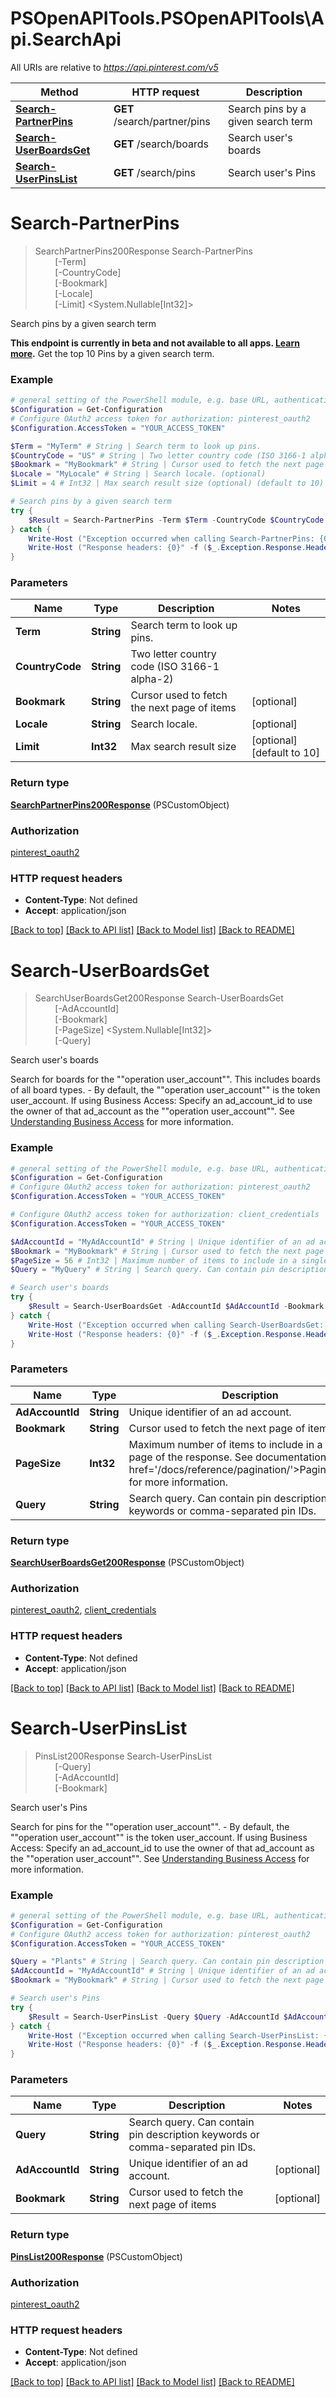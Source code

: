 # PSOpenAPITools.PSOpenAPITools\Api.SearchApi

All URIs are relative to *https://api.pinterest.com/v5*

Method | HTTP request | Description
------------- | ------------- | -------------
[**Search-PartnerPins**](SearchApi.md#Search-PartnerPins) | **GET** /search/partner/pins | Search pins by a given search term
[**Search-UserBoardsGet**](SearchApi.md#Search-UserBoardsGet) | **GET** /search/boards | Search user&#39;s boards
[**Search-UserPinsList**](SearchApi.md#Search-UserPinsList) | **GET** /search/pins | Search user&#39;s Pins


<a id="Search-PartnerPins"></a>
# **Search-PartnerPins**
> SearchPartnerPins200Response Search-PartnerPins<br>
> &nbsp;&nbsp;&nbsp;&nbsp;&nbsp;&nbsp;&nbsp;&nbsp;[-Term] <String><br>
> &nbsp;&nbsp;&nbsp;&nbsp;&nbsp;&nbsp;&nbsp;&nbsp;[-CountryCode] <String><br>
> &nbsp;&nbsp;&nbsp;&nbsp;&nbsp;&nbsp;&nbsp;&nbsp;[-Bookmark] <String><br>
> &nbsp;&nbsp;&nbsp;&nbsp;&nbsp;&nbsp;&nbsp;&nbsp;[-Locale] <String><br>
> &nbsp;&nbsp;&nbsp;&nbsp;&nbsp;&nbsp;&nbsp;&nbsp;[-Limit] <System.Nullable[Int32]><br>

Search pins by a given search term

<strong>This endpoint is currently in beta and not available to all apps. <a href='/docs/getting-started/beta-and-advanced-access/'>Learn more</a>.</strong>  Get the top 10 Pins by a given search term.

### Example
```powershell
# general setting of the PowerShell module, e.g. base URL, authentication, etc
$Configuration = Get-Configuration
# Configure OAuth2 access token for authorization: pinterest_oauth2
$Configuration.AccessToken = "YOUR_ACCESS_TOKEN"

$Term = "MyTerm" # String | Search term to look up pins.
$CountryCode = "US" # String | Two letter country code (ISO 3166-1 alpha-2)
$Bookmark = "MyBookmark" # String | Cursor used to fetch the next page of items (optional)
$Locale = "MyLocale" # String | Search locale. (optional)
$Limit = 4 # Int32 | Max search result size (optional) (default to 10)

# Search pins by a given search term
try {
    $Result = Search-PartnerPins -Term $Term -CountryCode $CountryCode -Bookmark $Bookmark -Locale $Locale -Limit $Limit
} catch {
    Write-Host ("Exception occurred when calling Search-PartnerPins: {0}" -f ($_.ErrorDetails | ConvertFrom-Json))
    Write-Host ("Response headers: {0}" -f ($_.Exception.Response.Headers | ConvertTo-Json))
}
```

### Parameters

Name | Type | Description  | Notes
------------- | ------------- | ------------- | -------------
 **Term** | **String**| Search term to look up pins. | 
 **CountryCode** | **String**| Two letter country code (ISO 3166-1 alpha-2) | 
 **Bookmark** | **String**| Cursor used to fetch the next page of items | [optional] 
 **Locale** | **String**| Search locale. | [optional] 
 **Limit** | **Int32**| Max search result size | [optional] [default to 10]

### Return type

[**SearchPartnerPins200Response**](SearchPartnerPins200Response.md) (PSCustomObject)

### Authorization

[pinterest_oauth2](../README.md#pinterest_oauth2)

### HTTP request headers

 - **Content-Type**: Not defined
 - **Accept**: application/json

[[Back to top]](#) [[Back to API list]](../README.md#documentation-for-api-endpoints) [[Back to Model list]](../README.md#documentation-for-models) [[Back to README]](../README.md)

<a id="Search-UserBoardsGet"></a>
# **Search-UserBoardsGet**
> SearchUserBoardsGet200Response Search-UserBoardsGet<br>
> &nbsp;&nbsp;&nbsp;&nbsp;&nbsp;&nbsp;&nbsp;&nbsp;[-AdAccountId] <String><br>
> &nbsp;&nbsp;&nbsp;&nbsp;&nbsp;&nbsp;&nbsp;&nbsp;[-Bookmark] <String><br>
> &nbsp;&nbsp;&nbsp;&nbsp;&nbsp;&nbsp;&nbsp;&nbsp;[-PageSize] <System.Nullable[Int32]><br>
> &nbsp;&nbsp;&nbsp;&nbsp;&nbsp;&nbsp;&nbsp;&nbsp;[-Query] <String><br>

Search user's boards

Search for boards for the ""operation user_account"". This includes boards of all board types. - By default, the ""operation user_account"" is the token user_account.  If using Business Access: Specify an ad_account_id to use the owner of that ad_account as the ""operation user_account"". See <a href='/docs/getting-started/using-business-access/'>Understanding Business Access</a> for more information.

### Example
```powershell
# general setting of the PowerShell module, e.g. base URL, authentication, etc
$Configuration = Get-Configuration
# Configure OAuth2 access token for authorization: pinterest_oauth2
$Configuration.AccessToken = "YOUR_ACCESS_TOKEN"

# Configure OAuth2 access token for authorization: client_credentials
$Configuration.AccessToken = "YOUR_ACCESS_TOKEN"

$AdAccountId = "MyAdAccountId" # String | Unique identifier of an ad account. (optional)
$Bookmark = "MyBookmark" # String | Cursor used to fetch the next page of items (optional)
$PageSize = 56 # Int32 | Maximum number of items to include in a single page of the response. See documentation on <a href='/docs/reference/pagination/'>Pagination</a> for more information. (optional) (default to 25)
$Query = "MyQuery" # String | Search query. Can contain pin description keywords or comma-separated pin IDs. (optional)

# Search user's boards
try {
    $Result = Search-UserBoardsGet -AdAccountId $AdAccountId -Bookmark $Bookmark -PageSize $PageSize -Query $Query
} catch {
    Write-Host ("Exception occurred when calling Search-UserBoardsGet: {0}" -f ($_.ErrorDetails | ConvertFrom-Json))
    Write-Host ("Response headers: {0}" -f ($_.Exception.Response.Headers | ConvertTo-Json))
}
```

### Parameters

Name | Type | Description  | Notes
------------- | ------------- | ------------- | -------------
 **AdAccountId** | **String**| Unique identifier of an ad account. | [optional] 
 **Bookmark** | **String**| Cursor used to fetch the next page of items | [optional] 
 **PageSize** | **Int32**| Maximum number of items to include in a single page of the response. See documentation on &lt;a href&#x3D;&#39;/docs/reference/pagination/&#39;&gt;Pagination&lt;/a&gt; for more information. | [optional] [default to 25]
 **Query** | **String**| Search query. Can contain pin description keywords or comma-separated pin IDs. | [optional] 

### Return type

[**SearchUserBoardsGet200Response**](SearchUserBoardsGet200Response.md) (PSCustomObject)

### Authorization

[pinterest_oauth2](../README.md#pinterest_oauth2), [client_credentials](../README.md#client_credentials)

### HTTP request headers

 - **Content-Type**: Not defined
 - **Accept**: application/json

[[Back to top]](#) [[Back to API list]](../README.md#documentation-for-api-endpoints) [[Back to Model list]](../README.md#documentation-for-models) [[Back to README]](../README.md)

<a id="Search-UserPinsList"></a>
# **Search-UserPinsList**
> PinsList200Response Search-UserPinsList<br>
> &nbsp;&nbsp;&nbsp;&nbsp;&nbsp;&nbsp;&nbsp;&nbsp;[-Query] <String><br>
> &nbsp;&nbsp;&nbsp;&nbsp;&nbsp;&nbsp;&nbsp;&nbsp;[-AdAccountId] <String><br>
> &nbsp;&nbsp;&nbsp;&nbsp;&nbsp;&nbsp;&nbsp;&nbsp;[-Bookmark] <String><br>

Search user's Pins

Search for pins for the ""operation user_account"". - By default, the ""operation user_account"" is the token user_account.  If using Business Access: Specify an ad_account_id to use the owner of that ad_account as the ""operation user_account"". See <a href='/docs/getting-started/using-business-access/'>Understanding Business Access</a> for more information.

### Example
```powershell
# general setting of the PowerShell module, e.g. base URL, authentication, etc
$Configuration = Get-Configuration
# Configure OAuth2 access token for authorization: pinterest_oauth2
$Configuration.AccessToken = "YOUR_ACCESS_TOKEN"

$Query = "Plants" # String | Search query. Can contain pin description keywords or comma-separated pin IDs.
$AdAccountId = "MyAdAccountId" # String | Unique identifier of an ad account. (optional)
$Bookmark = "MyBookmark" # String | Cursor used to fetch the next page of items (optional)

# Search user's Pins
try {
    $Result = Search-UserPinsList -Query $Query -AdAccountId $AdAccountId -Bookmark $Bookmark
} catch {
    Write-Host ("Exception occurred when calling Search-UserPinsList: {0}" -f ($_.ErrorDetails | ConvertFrom-Json))
    Write-Host ("Response headers: {0}" -f ($_.Exception.Response.Headers | ConvertTo-Json))
}
```

### Parameters

Name | Type | Description  | Notes
------------- | ------------- | ------------- | -------------
 **Query** | **String**| Search query. Can contain pin description keywords or comma-separated pin IDs. | 
 **AdAccountId** | **String**| Unique identifier of an ad account. | [optional] 
 **Bookmark** | **String**| Cursor used to fetch the next page of items | [optional] 

### Return type

[**PinsList200Response**](PinsList200Response.md) (PSCustomObject)

### Authorization

[pinterest_oauth2](../README.md#pinterest_oauth2)

### HTTP request headers

 - **Content-Type**: Not defined
 - **Accept**: application/json

[[Back to top]](#) [[Back to API list]](../README.md#documentation-for-api-endpoints) [[Back to Model list]](../README.md#documentation-for-models) [[Back to README]](../README.md)

